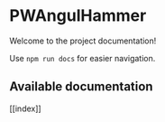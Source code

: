 # PWAngulHammer

Welcome to the project documentation!

Use `npm run docs` for easier navigation.

## Available documentation

[[index]]
